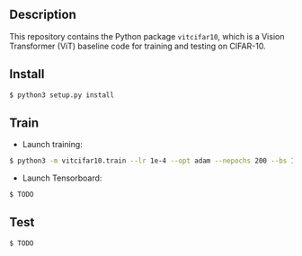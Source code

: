 Description
-----------

This repository contains the Python package `vitcifar10`, which is a Vision Transformer (ViT) baseline code for training and testing on CIFAR-10.


Install
-------

```bash
$ python3 setup.py install
```


Train
-----

* Launch training:

```bash
$ python3 -m vitcifar10.train --lr 1e-4 --opt adam --nepochs 200 --bs 16 --cpdir checkpoints --logdir logs
```

* Launch Tensorboard:

```bash
$ TODO
```


Test
----

```bash
$ TODO
```


